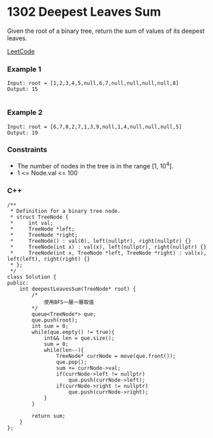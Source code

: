 # 1302 Deepest Leaves Sum

Given the root of a binary tree, return the sum of values of its deepest leaves.


[LeetCode](https://leetcode.cn/problems/deepest-leaves-sum/)

### Example 1

```
Input: root = [1,2,3,4,5,null,6,7,null,null,null,null,8]
Output: 15
 
```

### Example 2

```
Input: root = [6,7,8,2,7,1,3,9,null,1,4,null,null,null,5]
Output: 19
```

### Constraints

* The number of nodes in the tree is in the range [1, 10<sup>4</sup>].
* 1 <= Node.val <= 100

### C++ 

```
/**
 * Definition for a binary tree node.
 * struct TreeNode {
 *     int val;
 *     TreeNode *left;
 *     TreeNode *right;
 *     TreeNode() : val(0), left(nullptr), right(nullptr) {}
 *     TreeNode(int x) : val(x), left(nullptr), right(nullptr) {}
 *     TreeNode(int x, TreeNode *left, TreeNode *right) : val(x), left(left), right(right) {}
 * };
 */
class Solution {
public:
    int deepestLeavesSum(TreeNode* root) {
        /*
            使用BFS一層一層取值
        */
        queue<TreeNode*> que;
        que.push(root);
        int sum = 0;
        while(que.empty() != true){
            int&& len = que.size();
            sum = 0;
            while(len--){
                TreeNode* currNode = move(que.front());
                que.pop();
                sum += currNode->val;
                if(currNode->left != nullptr)
                    que.push(currNode->left);
                if(currNode->right != nullptr)
                    que.push(currNode->right);
            }
        }

        return sum;
    }
};
```
